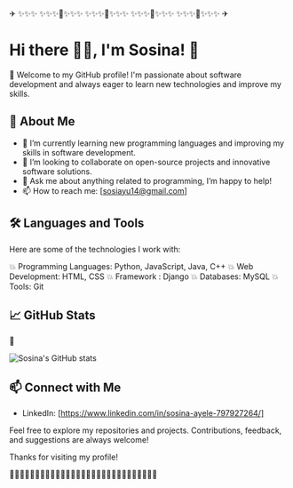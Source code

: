 
✈  ✨✨✨
          ✨✨✨🌝✨✨✨
                         ✨✨✨🌝✨✨✨
                                         ✨✨✨🌝✨✨✨
                                                          ✨✨✨🌝✨✨✨   ✈

# Hi there 🙋‍♀️, I'm Sosina! 👋

🥰 Welcome to my GitHub profile! I'm passionate about software development and always eager to learn new technologies and improve my skills.

## 🚀 About Me

- 🌱 I’m currently learning new programming languages and improving my skills in software development.
- 👯 I’m looking to collaborate on open-source projects and innovative software solutions.
- 💬 Ask me about anything related to programming, I’m happy to help!
- 📫 How to reach me: [sosiayu14@gmail.com]

## 🛠️ Languages and Tools

Here are some of the technologies I work with:

💥 Programming Languages: Python, JavaScript, Java, C++
💥 Web Development: HTML, CSS
💥 Framework : Django
💥 Databases: MySQL
💥 Tools: Git

## 📈 GitHub Stats

🙈

![Sosina's GitHub stats](https://github-readme-stats.vercel.app/api?username=sosina14&show_icons=true&theme=radical)

## 📫 Connect with Me

- LinkedIn: [https://www.linkedin.com/in/sosina-ayele-797927264/]


Feel free to explore my repositories and projects. Contributions, feedback, and suggestions are always welcome!

Thanks for visiting my profile!

👋👋👋👋👋👋👋👋👋👋👋👋👋👋👋👋👋👋👋👋👋👋👋👋👋👋👋👋👋
